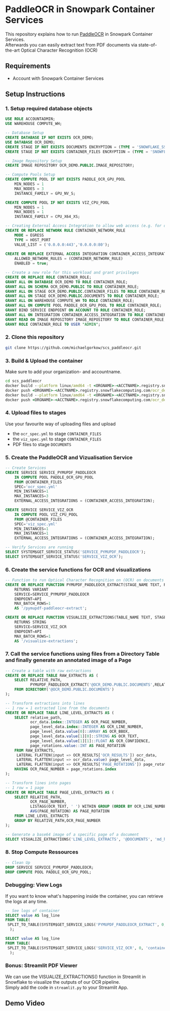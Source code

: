 # PaddleOCR in Snowpark Container Services
This repository explains how to run [PaddleOCR](https://github.com/PaddlePaddle/PaddleOCR/blob/release/2.7/README_en.md) in Snowpark Container Services.  
Afterwards you can easily extract text from PDF documents via state-of-the-art Optical Character Recognition (OCR)  
## Requirements
* Account with Snowpark Container Services

## Setup Instructions
### 1. Setup required database objects
```sql
USE ROLE ACCOUNTADMIN;
USE WAREHOUSE COMPUTE_WH;

-- Database Setup
CREATE DATABASE IF NOT EXISTS OCR_DEMO;
USE DATABASE OCR_DEMO;
CREATE STAGE IF NOT EXISTS DOCUMENTS ENCRYPTION = (TYPE = 'SNOWFLAKE_SSE') DIRECTORY = (ENABLE = TRUE);
CREATE STAGE IF NOT EXISTS CONTAINER_FILES ENCRYPTION = (TYPE = 'SNOWFLAKE_SSE') DIRECTORY = (ENABLE = TRUE);

-- Image Repository Setup
CREATE IMAGE REPOSITORY OCR_DEMO.PUBLIC.IMAGE_REPOSITORY;

-- Compute Pools Setup
CREATE COMPUTE POOL IF NOT EXISTS PADDLE_OCR_GPU_POOL
    MIN_NODES = 1
    MAX_NODES = 3
    INSTANCE_FAMILY = GPU_NV_S;

CREATE COMPUTE POOL IF NOT EXISTS VIZ_CPU_POOL
    MIN_NODES = 1
    MAX_NODES = 1
    INSTANCE_FAMILY = CPU_X64_XS;

-- Creating External Access Integration to allow web access (e.g. for downloading model files)
CREATE OR REPLACE NETWORK RULE CONTAINER_NETWORK_RULE
    MODE = EGRESS
    TYPE = HOST_PORT
    VALUE_LIST = ('0.0.0.0:443','0.0.0.0:80');
    
CREATE OR REPLACE EXTERNAL ACCESS INTEGRATION CONTAINER_ACCESS_INTEGRATION
    ALLOWED_NETWORK_RULES = (CONTAINER_NETWORK_RULE)
    ENABLED = true;

-- Create a new role for this workload and grant privileges
CREATE OR REPLACE ROLE CONTAINER_ROLE;
GRANT ALL ON DATABASE OCR_DEMO TO ROLE CONTAINER_ROLE;
GRANT ALL ON SCHEMA OCR_DEMO.PUBLIC TO ROLE CONTAINER_ROLE;
GRANT ALL ON STAGE OCR_DEMO.PUBLIC.CONTAINER_FILES TO ROLE CONTAINER_ROLE;
GRANT ALL ON STAGE OCR_DEMO.PUBLIC.DOCUMENTS TO ROLE CONTAINER_ROLE;
GRANT ALL ON WAREHOUSE COMPUTE_WH TO ROLE CONTAINER_ROLE;
GRANT ALL ON COMPUTE POOL PADDLE_OCR_GPU_POOL TO ROLE CONTAINER_ROLE;
GRANT BIND SERVICE ENDPOINT ON ACCOUNT TO ROLE CONTAINER_ROLE;
GRANT ALL ON INTEGRATION CONTAINER_ACCESS_INTEGRATION TO ROLE CONTAINER_ROLE;
GRANT READ ON IMAGE REPOSITORY IMAGE_REPOSITORY TO ROLE CONTAINER_ROLE;
GRANT ROLE CONTAINER_ROLE TO USER "ADMIN";
```

### 2. Clone this repository
```bash
git clone https://github.com/michaelgorkow/scs_paddleocr.git
```

### 3. Build & Upload the container
Make sure to add your organization- and accountname.  
```cmd
cd scs_paddleocr
docker build --platform linux/amd64 -t <ORGNAME>-<ACCTNAME>.registry.snowflakecomputing.com/ocr_demo/public/image_repository/pymupdf_paddleocr:latest container-pymupdf-paddleocr
docker push <ORGNAME>-<ACCTNAME>.registry.snowflakecomputing.com/ocr_demo/public/image_repository/pymupdf_paddleocr:latest
docker build --platform linux/amd64 -t <ORGNAME>-<ACCTNAME>.registry.snowflakecomputing.com/ocr_demo/public/image_repository/visualize_extractions:latest container-visualize-extractions
docker push <ORGNAME>-<ACCTNAME>.registry.snowflakecomputing.com/ocr_demo/public/image_repository/visualize_extractions:latest
```

### 4. Upload files to stages  
Use your favourite way of uploading files and upload 
* the `ocr_spec.yml` to stage `CONTAINER_FILES`
* the `viz_spec.yml` to stage `CONTAINER_FILES`
* PDF files to stage `DOCUMENTS`

### 5. Create the PaddleOCR and Vizualisation Service
```sql
-- Create Services
CREATE SERVICE SERVICE_PYMUPDF_PADDLEOCR
    IN COMPUTE POOL PADDLE_OCR_GPU_POOL
    FROM @CONTAINER_FILES
    SPEC='ocr_spec.yml'
    MIN_INSTANCES=1
    MAX_INSTANCES=3
    EXTERNAL_ACCESS_INTEGRATIONS = (CONTAINER_ACCESS_INTEGRATION);

CREATE SERVICE SERVICE_VIZ_OCR
    IN COMPUTE POOL VIZ_CPU_POOL
    FROM @CONTAINER_FILES
    SPEC='viz_spec.yml'
    MIN_INSTANCES=1
    MAX_INSTANCES=1
    EXTERNAL_ACCESS_INTEGRATIONS = (CONTAINER_ACCESS_INTEGRATION);

-- Verify Services are running
SELECT SYSTEM$GET_SERVICE_STATUS('SERVICE_PYMUPDF_PADDLEOCR');
SELECT SYSTEM$GET_SERVICE_STATUS('SERVICE_VIZ_OCR');
```

### 6. Create the service functions for OCR and visualizations
```sql
-- Function to run Optical Character Recognition on (OCR) on documents
CREATE OR REPLACE FUNCTION PYMUPDF_PADDLEOCR_EXTRACT(STAGE_NAME TEXT, RELATIVE_PATH TEXT)
    RETURNS VARIANT
    SERVICE=SERVICE_PYMUPDF_PADDLEOCR
    ENDPOINT=API
    MAX_BATCH_ROWS=1
    AS '/pymupdf-paddleocr-extract';

CREATE OR REPLACE FUNCTION VISUALIZE_EXTRACTIONS(TABLE_NAME TEXT, STAGE_NAME TEXT, RELATIVE_PATH TEXT, PAGE_NUMBER INT)
    RETURNS STRING
    SERVICE=SERVICE_VIZ_OCR
    ENDPOINT=API
    MAX_BATCH_ROWS=1
    AS '/visualize-extractions';
```

### 7. Call the service functions using files from a Directory Table and finally generate an annotated image of a Page
```sql
-- Create a table with raw extractions
CREATE OR REPLACE TABLE RAW_EXTRACTS AS (
    SELECT RELATIVE_PATH, 
           PYMUPDF_PADDLEOCR_EXTRACT('@OCR_DEMO.PUBLIC.DOCUMENTS',RELATIVE_PATH) AS OCR_RESULTS
    FROM DIRECTORY('@OCR_DEMO.PUBLIC.DOCUMENTS')
);

-- Transform extractions into lines
-- 1 row = 1 extracted line from the documents
CREATE OR REPLACE TABLE LINE_LEVEL_EXTRACTS AS (
    SELECT relative_path,
           ocr_data.index::INTEGER AS OCR_PAGE_NUMBER,
           page_level_data.index::INTEGER AS OCR_LINE_NUMBER,
           page_level_data.value[0]::ARRAY AS OCR_BBOX,
           page_level_data.value[1][0]::STRING AS OCR_TEXT,
           page_level_data.value[1][1]::FLOAT AS OCR_CONFIDENCE,
           page_rotations.value::INT AS PAGE_ROTATION
    FROM RAW_EXTRACTS,
     LATERAL FLATTEN(input => OCR_RESULTS['OCR_RESULTS']) ocr_data,
     LATERAL FLATTEN(input => ocr_data.value) page_level_data,
     LATERAL FLATTEN(input => OCR_RESULTS['PAGE_ROTATIONS']) page_rotations
    HAVING OCR_PAGE_NUMBER = page_rotations.index
);

-- Transform lines into pages
-- 1 row = 1 page
CREATE OR REPLACE TABLE PAGE_LEVEL_EXTRACTS AS (
    SELECT RELATIVE_PATH, 
           OCR_PAGE_NUMBER,
           LISTAGG(OCR_TEXT, ' ') WITHIN GROUP (ORDER BY OCR_LINE_NUMBER ASC) AS OCR_PAGE_TEXT,
           AVG(PAGE_ROTATION) AS PAGE_ROTATION
    FROM LINE_LEVEL_EXTRACTS
    GROUP BY RELATIVE_PATH,OCR_PAGE_NUMBER
);

-- Generate a base64 image of a specific page of a document
SELECT VISUALIZE_EXTRACTIONS('LINE_LEVEL_EXTRACTS', '@DOCUMENTS', 'md_hrs_de_folio_bermc_de5344672511.pdf', 0);
```

### 8. Stop Compute Ressources
```sql
-- Clean Up
DROP SERVICE SERVICE_PYMUPDF_PADDLEOCR;
DROP COMPUTE POOL PADDLE_OCR_GPU_POOL;
```

### Debugging: View Logs
If you want to know what's happening inside the container, you can retrieve the logs at any time.
```sql
-- See logs of container
SELECT value AS log_line
FROM TABLE(
 SPLIT_TO_TABLE(SYSTEM$GET_SERVICE_LOGS('PYMUPDF_PADDLEOCR_EXTRACT', 0, 'container-pymupdf-paddleocr'), '\n')
  );

SELECT value AS log_line
FROM TABLE(
 SPLIT_TO_TABLE(SYSTEM$GET_SERVICE_LOGS('SERVICE_VIZ_OCR', 0, 'container-visualize-extractions'), '\n')
  );
```
### Bonus: Streamlit PDF Viewer
We can use the VISUALIZE_EXTRACTIONS() function in Streamlit in Snowflake to visualize the outputs of our OCR pipeline.  
Simply add the code in `streamlit.py` to your Streamlit App.  

## Demo Video
